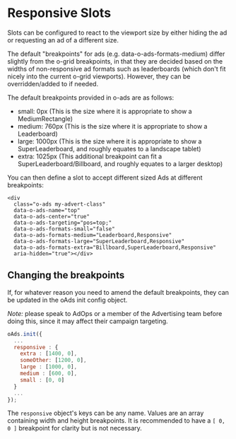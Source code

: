 # Responsive Slots

Slots can be configured to react to the viewport size by either hiding the ad or requesting an ad of a different size.

The default "breakpoints" for ads (e.g. data-o-ads-formats-medium) differ slightly from the o-grid breakpoints, in that they are decided based on the widths of non-responsive ad formats such as leaderboards (which don't fit nicely into the current o-grid viewports). However, they can be overridden/added to if needed.

The default breakpoints provided in o-ads are as follows:

* small: 0px (This is the size where it is appropriate to show a MediumRectangle)
* medium: 760px (This is the size where it is appropriate to show a Leaderboard)
* large: 1000px (This is the size where it is appropriate to show a SuperLeaderboard,  and roughly equates to a landscape tablet)
* extra: 1025px (This additional breakpoint can fit a SuperLeaderboard/Billboard, and roughly equates to a larger desktop)

You can then define a slot to accept different sized Ads at different breakpoints:

```
<div
  class="o-ads my-advert-class"
  data-o-ads-name="top"
  data-o-ads-center="true"
  data-o-ads-targeting="pos=top;"
  data-o-ads-formats-small="false"
  data-o-ads-formats-medium="Leaderboard,Responsive"
  data-o-ads-formats-large="SuperLeaderboard,Responsive"
  data-o-ads-formats-extra="Billboard,SuperLeaderboard,Responsive"
  aria-hidden="true"></div>
```

## Changing the breakpoints

If, for whatever reason you need to amend the default breakpoints, they can be updated in the oAds init config object.

*Note:* please speak to AdOps or a member of the Advertising team before doing this, since it may affect their campaign targeting.

```js
oAds.init({
  ...
  responsive : {
    extra : [1400, 0],
    someOther: [1200, 0],
    large : [1000, 0],
    medium : [600, 0],
    small : [0, 0]
  }
  ...
});
```

The `responsive` object's keys can be any name. Values are an array containing width and height breakpoints. It is recommended to have a `[ 0, 0 ]` breakpoint for clarity but is not necessary.
